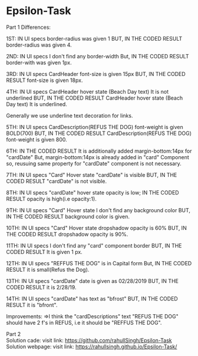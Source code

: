 # Epsilon-Task
Part 1
Differences:

1ST:
  IN UI specs border-radius was given 1 BUT,
  IN THE CODED RESULT border-radius was given 4.
  
2ND:
  IN UI specs I don't find any border-width But,
  IN THE CODED RESULT border-with was given 1px.
  
3RD:
  IN UI specs CardHeader font-size is given 15px BUT,
  IN THE CODED RESULT font-size is given 18px.
  
 4TH:
  IN UI specs CardHeader hover state (Beach Day text) It is not underlined BUT,
  IN THE CODED RESULT CardHeader hover state (Beach Day text) It is underlined.
  
  Generally we use underline text decoration for links.
  
  5TH:
   IN UI specs CardDescription(REFUS THE DOG) font-weight is given BOLD(700) BUT,
   IN THE CODED RESULT CardDescription(REFUS THE DOG) font-weight is given 800.
   
  6TH:
   IN THE CODED RESULT It is additionally added margin-bottom:14px for "cardDate" But,
   margin-bottom:14px is already added in "card" Component so, reusuing same
   property for "cardDate" component is not necessary.
   
  7TH:
   IN UI specs "Card" Hover state "cardDate" is visible BUT,
   IN THE CODED RESULT "cardDate" is not visible.
   
  8TH:
    IN UI specs "cardDate" hover state opacity is low;
    IN THE CODED RESULT opacity is high(i.e opacity:1).
    
  9TH:
    IN UI specs "Card" Hover state I don't find any background color BUT,
    IN THE CODED RESULT background color is given.
    
  10TH:
    IN UI specs "Card" Hover state dropshadow opacity is 60% BUT,
    IN THE CODED RESULT dropshadow opacity is 90%.
    
  11TH:
     IN UI specs I don't find any "card" component border BUT,
     IN THE CODED RESULT It is given 1 px.
     
  12TH:
    IN UI specs "REFFUS THE DOG" is in Capital form But,
    IN THE CODED RESULT it is small(Refus the Dog).
    
  13TH:
    IN UI specs "cardDate" date is given as 02/28/2019 BUT,
    IN THE CODED RESULT it is 2/28/19.
    
  14TH:
    IN UI specs "cardDate" has text as "bfrost" BUT, 
    IN THE CODED RESULT it is "bfront".
    
  Improvements:
     =>I think the "cardDescriptions" text "REFUS THE DOG" should have 2 f's in REFUS, i.e it should be "REFFUS THE DOG".
  
  
  Part 2                                                                                                                
  Solution cade: visit link: https://github.com/rahullSingh/Epsilon-Task                                                                                             
  Solution webpage: visit link: https://rahullsingh.github.io/Epsilon-Task/
